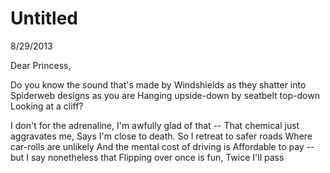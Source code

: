 Untitled
========

8/29/2013

Dear Princess,

Do you know the sound that's made by
Windshields as they shatter into
Spiderweb designs as you are
Hanging upside-down by seatbelt top-down
Looking at a cliff?

I don't for the adrenaline,
I'm awfully glad of that --
That chemical just aggravates me,
Says I'm close to death.
So I retreat to safer roads
Where car-rolls are unlikely
And the mental cost of driving is
Affordable to pay -- but I say nonetheless that
Flipping over once is fun,
Twice I'll pass